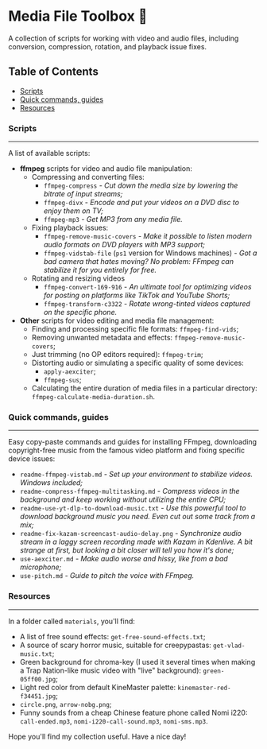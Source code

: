 
**Media File Toolbox 🎥**
==========================

A collection of scripts for working with video and audio files, including conversion, compression, rotation, and playback issue fixes.

**Table of Contents**
--------------------

* [Scripts](#scripts)
* [Quick commands, guides](#quick-commands,-guides)
* [Resources](#resources)

### Scripts
-----------

A list of available scripts:

* **ffmpeg** scripts for video and audio file manipulation:
  + Compressing and converting files:
    - `ffmpeg-compress` *- Cut down the media size by lowering the bitrate of input streams;*
    - `ffmpeg-divx` *- Encode and put your videos on a DVD disc to enjoy them on TV;*
    - `ffmpeg-mp3` *- Get MP3 from any media file.*
  + Fixing playback issues:
    - `ffmpeg-remove-music-covers` *- Make it possible to listen modern audio formats on DVD players with MP3 support;*
    - `ffmpeg-vidstab-file` (`ps1` version for Windows machines) *- Got a bad camera that hates moving? No problem: FFmpeg can stabilize it for you entirely for free.*
  + Rotating and resizing videos
     - `ffmpeg-convert-169-916` *- An ultimate tool for optimizing videos for posting on platforms like TikTok and YouTube Shorts;*
     - `ffmpeg-transform-c3322` *- Rotate wrong-tinted videos captured on the specific phone.*
* **Other** scripts for video editing and media file management:
  + Finding and processing specific file formats: `ffmpeg-find-vids`;
  + Removing unwanted metadata and effects: `ffmpeg-remove-music-covers`;
  + Just trimming (no OP editors required): `ffmpeg-trim`;
  + Distorting audio or simulating a specific quality of some devices:
    - `apply-aexciter`;
    - `ffmpeg-sus`;
  + Calculating the entire duration of media files in a particular directory: `ffmpeg-calculate-media-duration.sh`.

### Quick commands, guides
----------------

Easy copy-paste commands and guides for installing FFmpeg, downloading copyright-free music from the famous video platform and fixing specific device issues:

* `readme-ffmpeg-vistab.md` *- Set up your environment to stabilize videos. Windows included;*
* `readme-compress-ffmpeg-multitasking.md` *- Compress videos in the background and keep working without utilizing the entire CPU;*
* `readme-use-yt-dlp-to-download-music.txt` *- Use this powerful tool to download background music you need. Even cut out some track from a mix;*
* `readme-fix-kazam-screencast-audio-delay.png` *- Synchronize audio stream in a laggy screen recording made with Kazam in Kdenlive. A bit strange at first, but looking a bit closer will tell you how it's done;*
* `use-aexciter.md` *- Make audio worse and hissy, like from a bad microphone;*
* `use-pitch.md` *- Guide to pitch the voice with FFmpeg.*

### Resources
--------------

In a folder called `materials`, you'll find:
* A list of free sound effects: `get-free-sound-effects.txt`;
* A source of scary horror music, suitable for creepypastas: `get-vlad-music.txt`;
* Green background for chroma-key (I used it several times when making a Trap Nation-like music video with "live" background): `green-05ff00.jpg`;
* Light red color from default KineMaster palette: `kinemaster-red-f34451.jpg`;
* `circle.png`, `arrow-nobg.png`;
* Funny sounds from a cheap Chinese feature phone called Nomi i220: `call-ended.mp3`, `nomi-i220-call-sound.mp3`, `nomi-sms.mp3`.

Hope you'll find my collection useful. Have a nice day!

